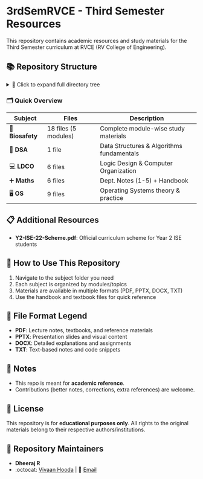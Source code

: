 # 3rdSemRVCE - Third Semester Resources

This repository contains academic resources and study materials for the Third Semester curriculum at RVCE (RV College of Engineering).

## 📚 Repository Structure

<details>
<summary>🔽 Click to expand full directory tree</summary>

```
📁 3rdSemRVCE/
├── 🧬 Biosafety/
│   ├── 📂 Module 1/
│   │   ├── 📄 1.1.pdf
│   │   ├── 📄 1.2.pdf
│   │   └── 📄 1.3.pdf
│   ├── 📂 Module 2/
│   │   ├── 📄 2.pdf
│   │   └── 📊 2.pptx
│   ├── 📂 Module 3/
│   │   ├── 📄 3.1.pdf
│   │   ├── 📊 3.2.pptx
│   │   ├── 📄 3.3.pdf
│   │   ├── 📊 3.4.pptx
│   │   └── 📄 3.5.pdf
│   ├── 📂 Module 4/
│   │   ├── 📄 4.1.pdf
│   │   ├── 📄 4.2.pdf
│   │   ├── 📝 4.3.docx
│   │   ├── 📄 4.4.pdf
│   │   └── 📊 4.5.pptx
│   └── 📂 Module 5/
│       ├── 📄 5.1.pdf
│       ├── 📄 5.2.pdf
│       ├── 📄 5.3.pdf
│       ├── 📄 5.4.pdf
│       ├── 📄 5.5.pdf
│       └── 📄 5.6.pdf
├── 🔢 DSA/
│   └── 📄 1.pdf
├── 💻 LDCO/
│   ├── 📜 1.txt
│   ├── 📄 2.pdf
│   ├── 📄 3.pdf
│   ├── 📄 4.pdf
│   ├── 📄 5.pdf
│   └── 📚 TB.pdf
├── ➕ Maths/
│   ├── 📄 1.pdf
│   ├── 📄 2.pdf
│   ├── 📄 3.pdf
│   ├── 📄 4.pdf
│   ├── 📄 5.pdf
│   └── 📖 Handbook.pdf
├── 🖥️ OS/
│   ├── 📄 1&2.pdf
│   ├── 📝 1.docx
│   ├── 📝 2.docx
│   ├── 📄 2.pdf
│   ├── 📄 3.pdf
│   ├── 📄 4.pdf
│   ├── 📊 5.1.pptx
│   ├── 📊 5.2.pptx
│   └── 📊 5.pptx
├── 📋 README.md
└── 🎓 Y2-ISE-22-Scheme.pdf
```
</details>

### 🗂️ Quick Overview
| Subject | Files | Description |
|---------|-------|-------------|
| 🧬 **Biosafety** | 18 files (5 modules) | Complete module-wise study materials |
| 🔢 **DSA** | 1 file | Data Structures & Algorithms fundamentals |
| 💻 **LDCO** | 6 files | Logic Design & Computer Organization |
| ➕ **Maths** | 6 files | Dept. Notes (1-5) + Handbook |
| 🖥️ **OS** | 9 files | Operating Systems theory & practice |

## 📋 Additional Resources

- **Y2-ISE-22-Scheme.pdf**: Official curriculum scheme for Year 2 ISE students

## 🎯 How to Use This Repository

1. Navigate to the subject folder you need
2. Each subject is organized by modules/topics
3. Materials are available in multiple formats (PDF, PPTX, DOCX, TXT)
4. Use the handbook and textbook files for quick reference

## 📝 File Format Legend

- **PDF**: Lecture notes, textbooks, and reference materials
- **PPTX**: Presentation slides and visual content
- **DOCX**: Detailed explanations and assignments
- **TXT**: Text-based notes and code snippets

## 📌 Notes
* This repo is meant for **academic reference**.
* Contributions (better notes, corrections, extra references) are welcome.

## 📄 License
This repository is for **educational purposes only**. All rights to the original materials belong to their respective authors/institutions.

## 👥 Repository Maintainers
- **Dheeraj R** 
- :octocat: [Vivaan Hooda](https://github.com/VivaanHooda) | 📧 [Email](mailto:vivaan.hooda@gmail.com)

